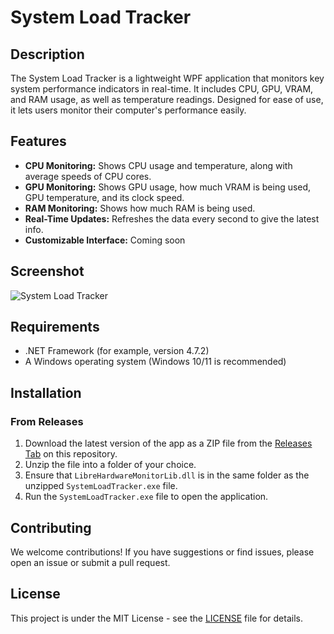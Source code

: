 # System Load Tracker

## Description
The System Load Tracker is a lightweight WPF application that monitors key system performance indicators in real-time. It includes CPU, GPU, VRAM, and RAM usage, as well as temperature readings. Designed for ease of use, it lets users monitor their computer's performance easily.

## Features
- **CPU Monitoring:** Shows CPU usage and temperature, along with average speeds of CPU cores.
- **GPU Monitoring:** Shows GPU usage, how much VRAM is being used, GPU temperature, and its clock speed.
- **RAM Monitoring:** Shows how much RAM is being used.
- **Real-Time Updates:** Refreshes the data every second to give the latest info.
- **Customizable Interface:** Coming soon

## Screenshot
![System Load Tracker](https://raw.githubusercontent.com/Schuischta/SystemLoadTracker/master/SystemLoadTracker/SystemLoadTracker_screenshot.png)

## Requirements
- .NET Framework (for example, version 4.7.2)
- A Windows operating system (Windows 10/11 is recommended)

## Installation

### From Releases
1. Download the latest version of the app as a ZIP file from the [Releases Tab](https://github.com/Schuischta/SystemLoadTracker/releases) on this repository.
2. Unzip the file into a folder of your choice.
3. Ensure that `LibreHardwareMonitorLib.dll` is in the same folder as the unzipped `SystemLoadTracker.exe` file.
4. Run the `SystemLoadTracker.exe` file to open the application.

## Contributing
We welcome contributions! If you have suggestions or find issues, please open an issue or submit a pull request.

## License
This project is under the MIT License - see the [LICENSE](https://github.com/Schuischta/SystemLoadTracker/blob/master/LICENSE.txt) file for details.
